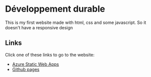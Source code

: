# Développement durable
This is my first website made with html, css and some javascript. 
So it doesn't have a responsive design

## Links
Click one of these links to go to the website:
- [Azure Static Web Apps](https://salmon-dune-06d352510.1.azurestaticapps.net)
- [Github pages](https://anthonyraf.github.io/developpement_durable)
